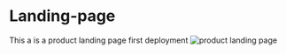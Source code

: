 # Landing-page
This a is a product landing page first deployment
![product landing page](https://user-images.githubusercontent.com/81011757/178169925-2eaaa0c3-dcde-44a3-bd33-5f7af44bbf47.PNG)
